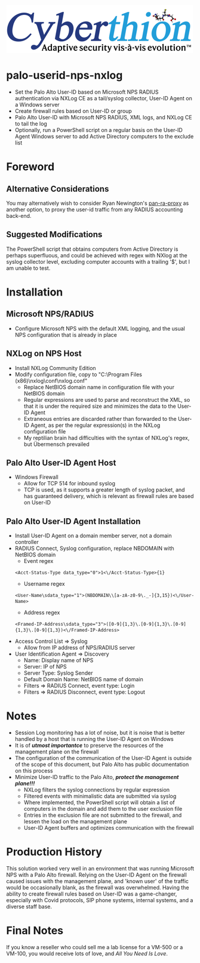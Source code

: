 ![Cyberthion](assets/Cyberthion-v2.1-25.png)
# palo-userid-nps-nxlog
- Set the Palo Alto User-ID based on Microsoft NPS RADIUS authentication via NXLog CE as a tail/syslog collector, User-ID Agent on a Windows server
- Create firewall rules based on User-ID or group
- Palo Alto User-ID with Microsoft NPS RADIUS, XML logs, and NXLog CE to tail the log
- Optionally, run a PowerShell script on a regular basis on the User-ID Agent Windows server to add Active Directory computers to the exclude list

# Foreword
## Alternative Considerations
You may alternatively wish to consider Ryan Newington's [pan-ra-proxy](https://github.com/lithnet/pan-ra-proxy "pan-ra-proxy is a windows service that recieves RADIUS accounting requests, and submits them as User-ID updates to a Palo Alto firewall") as another option, to proxy the user-id traffic from any RADIUS accounting back-end.
## Suggested Modifications
The PowerShell script that obtains computers from Active Directory is perhaps superfluous, and could be achieved with regex with NXlog at the syslog collector level, excluding computer accounts with a trailing '$', but I am unable to test.

# Installation
## Microsoft NPS/RADIUS
- Configure Microsoft NPS with the default XML logging, and the usual NPS configuration that is already in place
## NXLog on NPS Host
- Install NXLog Community Edition
- Modify configuration file, copy to "C:\Program Files (x86)\nxlog\conf\nxlog.conf"
  - Replace NetBIOS domain name in configuration file with your NetBIOS domain
  - Regular expressions are used to parse and reconstruct the XML, so that it is under the required size and minimizes the data to the User-ID Agent
  - Extraneous entries are discarded rather than forwarded to the User-ID Agent, as per the regular expression(s) in the NXLog configuration file
  - My reptilian brain had difficulties with the syntax of NXLog's regex, but Übermensch prevailed
## Palo Alto User-ID Agent Host
- Windows Firewall
  - Allow for TCP 514 for inbound syslog
  - TCP is used, as it supports a greater length of syslog packet, and has guaranteed delivery, which is relevant as firewall rules are based on User-ID
## Palo Alto User-ID Agent Installation
- Install User-ID Agent on a domain member server, not a domain controller
- RADIUS Connect, Syslog configuration, replace NBDOMAIN with NetBIOS domain
  - Event regex
  ```
  <Acct-Status-Type data_type="0">1<\/Acct-Status-Type>{1}
  ```
  - Username regex
  ```
  <User-Name\sdata_type="1">(NBDOMAIN\\[a-zA-z0-9\._-]{3,15})<\/User-Name>
  ```
  - Address regex
  ```
  <Framed-IP-Address\sdata_type="3">([0-9]{1,3}\.[0-9]{1,3}\.[0-9]{1,3}\.[0-9]{1,3})<\/Framed-IP-Address>
  ```
- Access Control List => Syslog
  - Allow from IP address of NPS/RADIUS server
- User Identification Agent => Discovery
  - Name: Display name of NPS
  - Server: IP of NPS
  - Server Type: Syslog Sender
  - Default Domain Name: NetBIOS name of domain
  - Filters => RADIUS Connect, event type: Login
  - Filters => RADIUS Disconnect, event type: Logout

# Notes
- Session Log monitoring has a lot of noise, but it is noise that is better handled by a host that is running the User-ID Agent on Windows
- It is of ***utmost importantce*** to preserve the resources of the management plane on the firewall
- The configuration of the communication of the User-ID Agent is outside of the scope of this document, but Palo Alto has public documentation on this process
- Minimize User-ID traffic to the Palo Alto, ***protect the management plane!!!***
  - NXLog filters the syslog connections by regular expression
  - Filtered events with minimalistic data are submitted via syslog
  - Where implemented, the PowerShell script will obtain a list of computers in the domain and add them to the user exclusion file
  - Entries in the exclusion file are not submitted to the firewall, and lessen the load on the management plane
  - User-ID Agent buffers and optimizes communication with the firewall

# Production History
This solution worked very well in an environment that was running Microsoft NPS with a Palo Alto firewall. Relying on the User-ID Agent on the firewall caused issues with the management plane, and 'known user' of the traffic would be occasionally blank, as the firewall was overwhelmed. Having the ability to create firewall rules based on User-ID was a game-changer, especially with Covid protocols, SIP phone systems, internal systems, and a diverse staff base.

# Final Notes
If you know a reseller who could sell me a lab license for a VM-500 or a VM-100, you would receive lots of love, and *All You Need Is Love*.
